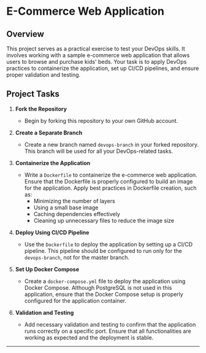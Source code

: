 # E-Commerce Web Application

## Overview

This project serves as a practical exercise to test your DevOps skills. It involves working with a sample e-commerce web application that allows users to browse and purchase kids' beds. Your task is to apply DevOps practices to containerize the application, set up CI/CD pipelines, and ensure proper validation and testing.

## Project Tasks

1. **Fork the Repository**
   - Begin by forking this repository to your own GitHub account.

2. **Create a Separate Branch**
   - Create a new branch named `devops-branch` in your forked repository. This branch will be used for all your DevOps-related tasks.

3. **Containerize the Application**
   - Write a `Dockerfile` to containerize the e-commerce web application. Ensure that the Dockerfile is properly configured to build an image for the application. Apply best practices in Dockerfile creation, such as:
     - Minimizing the number of layers
     - Using a small base image
     - Caching dependencies effectively
     - Cleaning up unnecessary files to reduce the image size

4. **Deploy Using CI/CD Pipeline**
   - Use the `Dockerfile` to deploy the application by setting up a CI/CD pipeline. This pipeline should be configured to run only for the `devops-branch`, not for the master branch.

5. **Set Up Docker Compose**
   - Create a `docker-compose.yml` file to deploy the application using Docker Compose. Although PostgreSQL is not used in this application, ensure that the Docker Compose setup is properly configured for the application container.

6. **Validation and Testing**
   - Add necessary validation and testing to confirm that the application runs correctly on a specific port. Ensure that all functionalities are working as expected and the deployment is stable.
___
